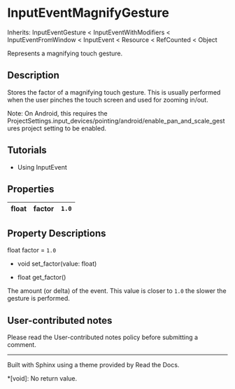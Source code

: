 # InputEventMagnifyGesture

Inherits: InputEventGesture < InputEventWithModifiers < InputEventFromWindow <
InputEvent < Resource < RefCounted < Object

Represents a magnifying touch gesture.

## Description

Stores the factor of a magnifying touch gesture. This is usually performed
when the user pinches the touch screen and used for zooming in/out.

Note: On Android, this requires the
ProjectSettings.input_devices/pointing/android/enable_pan_and_scale_gestures
project setting to be enabled.

## Tutorials

  * Using InputEvent

## Properties

float | factor | `1.0`  
---|---|---  
  
## Property Descriptions

float factor = `1.0`

  * void set_factor(value: float)

  * float get_factor()

The amount (or delta) of the event. This value is closer to `1.0` the slower
the gesture is performed.

## User-contributed notes

Please read the User-contributed notes policy before submitting a comment.

* * *

Built with Sphinx using a theme provided by Read the Docs.

  *[void]: No return value.

